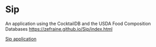 # Sip
An application using the CocktailDB and the USDA Food Composition Databases
https://zefraine.github.io/Sip/index.html

[Sip application](/assets/images/Sip2.png)
